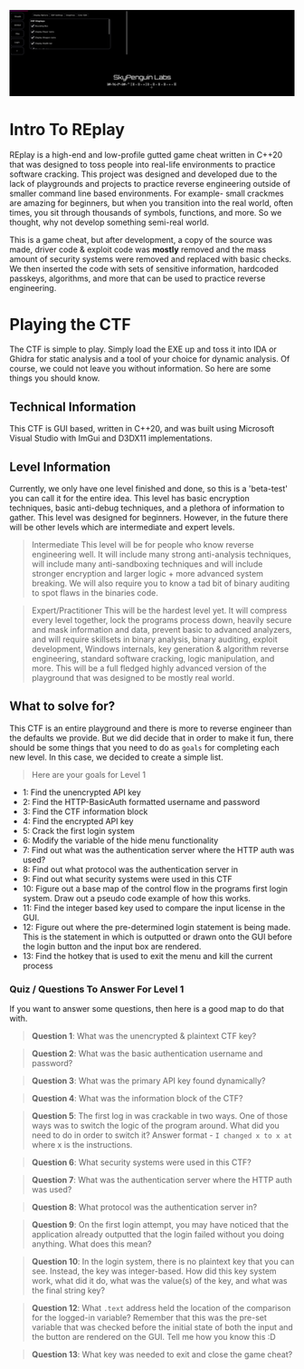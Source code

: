 ![SkyPenguinCTFBanner.PNG](B2.PNG)

# Intro To REplay
REplay is a high-end and low-profile gutted game cheat written in C++20 that was designed to toss people into real-life environments to practice software cracking. This project was designed and developed due to the lack of playgrounds and projects to practice reverse engineering outside of smaller command line based environments. For example- small crackmes are amazing for beginners, but when you transition into the real world, often times, you sit through thousands of symbols, functions, and more. So we thought, why not develop something semi-real world. 

This is a game cheat, but after development, a copy of the source was made, driver code & exploit code was **mostly** removed and the mass amount of security systems were removed and replaced with basic checks. We then inserted the code with sets of sensitive information, hardcoded passkeys, algorithms, and more that can be used to practice reverse engineering. 

# Playing the CTF
The CTF is simple to play. Simply load the EXE up and toss it into IDA or Ghidra for static analysis and a tool of your choice for dynamic analysis. Of course, we could not leave you without information. So here are some things you should know.

## Technical Information
This CTF is GUI based, written in C++20, and was built using Microsoft Visual Studio with ImGui and D3DX11 implementations.

## Level Information
Currently, we only have one level finished and done, so this is a 'beta-test' you can call it for the entire idea. This level has basic encryption techniques, basic anti-debug techniques, and a plethora of information to gather. This level was designed for beginners. However, in the future there will be other levels which are intermediate and expert levels.

> Intermediate
This level will be for people who know reverse engineering well. It will include many strong anti-analysis techniques, will include many anti-sandboxing techniques and will include stronger encryption and larger logic + more advanced system breaking. We will also require you to know a tad bit of binary auditing to spot flaws in the binaries code.

> Expert/Practitioner 
This will be the hardest level yet. It will compress every level together, lock the programs process down, heavily secure and mask information and data, prevent basic to advanced analyzers, and will require skillsets in binary analysis, binary auditing, exploit development, Windows internals, key generation & algorithm reverse engineering, standard software cracking, logic manipulation, and more. This will be a full fledged highly advanced version of the playground that was designed to be mostly real world.

## What to solve for?
This CTF is an entire playground and there is more to reverse engineer than the defaults we provide. But we did decide that in order to make it fun, there should be some things that you need to do as `goals` for completing each new level. In this case, we decided to create a simple list.

> Here are your goals for Level 1

* 1: Find the unencrypted API key 
* 2: Find the HTTP-BasicAuth formatted username and password
* 3: Find the CTF information block
* 4: Find the encrypted API key
* 5: Crack the first login system
* 6: Modify the variable of the hide menu functionality
* 7: Find out what was the authentication server where the HTTP auth was used?
* 8: Find out what protocol was the authentication server in
* 9: Find out what security systems were used in this CTF
* 10: Figure out a base map of the control flow in the programs first login system. Draw out a pseudo code example of how this works.
* 11: Find the integer based key used to compare the input license in the GUI. 
* 12: Figure out where the pre-determined login statement is being made. This is the statement in which is outputted or drawn onto the GUI before the login button and the input box are rendered. 
* 13: Find the hotkey that is used to exit the menu and kill the current process

### Quiz / Questions To Answer For Level 1
If you want to answer some questions, then here is a good map to do that with.

> **Question 1**: What was the unencrypted & plaintext CTF key?

> **Question 2**: What was the basic authentication username and password?

> **Question 3**: What was the primary API key found dynamically?

> **Question 4**: What was the information block of the CTF?

> **Question 5**: The first log in was crackable in two ways. One of those ways was to switch the logic of the program around. What did you need to do in order to switch it? Answer format - `I changed x to x at` where x is the instructions.

> **Question 6**: What security systems were used in this CTF?

> **Question 7**: What was the authentication server where the HTTP auth was used?

> **Question 8**: What protocol was the authentication server in?

> **Question 9**: On the first login attempt, you may have noticed that the application already outputted that the login failed without you doing anything. What does this mean?

> **Question 10**: In the login system, there is no plaintext key that you can see. Instead, the key was integer-based. How did this key system work, what did it do, what was the value(s) of the key, and what was the final string key?

> **Question 12**: What `.text` address held the location of the comparison for the logged-in variable? Remember that this was the pre-set variable that was checked before the initial state of both the input and the button are rendered on the GUI. Tell me how you know this :D

> **Question 13**:  What key was needed to exit and close the game cheat?

